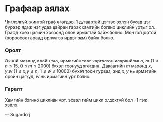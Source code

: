 Графаар аялах
=============
Чиглэлгүй, жинтэй граф ѳгѳгдѳв. $1$ дугаартай цэгээс эхлэн бусад цэг бүрээр ядаж
нэг удаа дайран гарах хамгийн богино циклийн уртыг ол. Графд хоёр цэгийн хооронд
олон ирмэгтэй байж болно. Мѳн гогцоотой (өөрөөсөө гараад өрлүүгээ ирдэг зам)
байж болно.


### Оролт
Эхний мѳрѳнд оройн тоо, ирмэгийн тоог харгалзан илэрхийлэх $n$, $m$
($1 ≤ n ≤ 15$, $0 ≤ m ≤ 2000$) бүхэл тоонууд ѳгѳгднѳ. Дараагийн $m$ мѳрѳнд
$x$, $y$,$w$ ($1 ≤ x, y ≤ n$, $1 ≤ w ≤ 10000$) бүхэл тоон гурвал, энд $x, y$ нь
ирмэгийн оройн цэгүүд, $w$ нь ирмэгийн урт болно.


### Гаралт
Хамгийн богино циклийн урт, эсвэл тийм цикл олдохгүй бол $-1$ гэж хэвлэ.

-- Sugardorj
